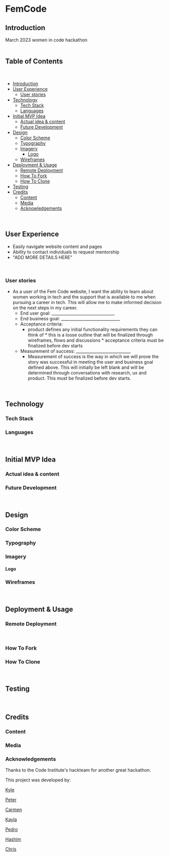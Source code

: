 # FemCode

## Introduction

March 2023 women in code hackathon  
<br>

## Table of Contents
​
* [Introduction](#introduction)
* [User Experience](#user-experience)
    * [User stories](#user-stories)
* [Technology](#technology)
  * [Tech Stack](#tech-stack)
  * [Languages](#languages)
* [Initial MVP Idea](#initial-mvp-idea)
  * [Actual idea & content](#actual-idea--content)
  * [Future Development](#future-development)
* [Design](#design)
  * [Color Scheme](#color-scheme)
  * [Typography](#typography)
  * [Imagery](#imagery)
    * [Logo](#logo)
  * [Wireframes](#wireframes)
* [Deployment & Usage](#deployment--usage)
  * [Remote Deployment](#remote-deployment)
  * [How To Fork](#how-to-fork)
  * [How To Clone](#how-to-clone)
* [Testing](#testing)
* [Credits](#credits)
  * [Content](#content)
  * [Media](#media)
  * [Acknowledgements](#acknowledgements)
<br>

## User Experience

* Easily navigate website content and pages
* Ability to contact individuals to request mentorship
* "ADD MORE DETAILS HERE"
<br>

### User stories

* As a user of the Fem Code website, I want the ability to learn about women working in tech and the support that is available to me when pursuing a career in tech. This will allow me to make informed decision on the next steps in my career. 
    * End user goal: _______________________________ 
    * End business goal: _____________________________ 
    * Acceptance criteria: 
        * product defines any initial functionality requirements they can think of * this is a loose outline that will be finalized through wireframes, flows and discussions * acceptance criteria must be finalized before dev starts 
    * Measurement of success: ___________________________ 
        * Measurement of success is the way in which we will prove the story was successful in meeting the user and business goal defined above. This will initially be left blank and will be determined through conversations with research, ux and product. This must be finalized before dev starts.

<br>

## Technology
### Tech Stack
### Languages

<br>

## Initial MVP Idea
### Actual idea & content
### Future Development

<br>

## Design
### Color Scheme
### Typography
### Imagery
#### Logo

### Wireframes

<br>

## Deployment & Usage
### Remote Deployment

<br>

### How To Fork
### How To Clone

<br>

## Testing

<br>

## Credits
### Content
### Media
### Acknowledgements
Thanks to the Code Institute's hackteam for another great hackathon.

This project was developed by:

[Kyle]()

[Peter]()

[Carmen]()

[Kayla]()

[Pedro]()

[Hashim]()

[Chris]()

